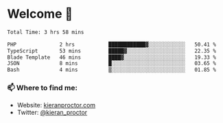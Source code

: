 # Welcome 🦘

<!--START_SECTION:waka-->

```txt
Total Time: 3 hrs 58 mins

PHP              2 hrs           ████████████▓░░░░░░░░░░░░   50.41 %
TypeScript       53 mins         █████▓░░░░░░░░░░░░░░░░░░░   22.35 %
Blade Template   46 mins         ████▓░░░░░░░░░░░░░░░░░░░░   19.33 %
JSON             8 mins          █░░░░░░░░░░░░░░░░░░░░░░░░   03.65 %
Bash             4 mins          ▒░░░░░░░░░░░░░░░░░░░░░░░░   01.85 %
```

<!--END_SECTION:waka-->

### 📫 Where to find me:

-   Website: [kieranproctor.com](https://kieranproctor.com/)
-   Twitter: [@kieran_proctor](https://twitter.com/kieran_proctor)
